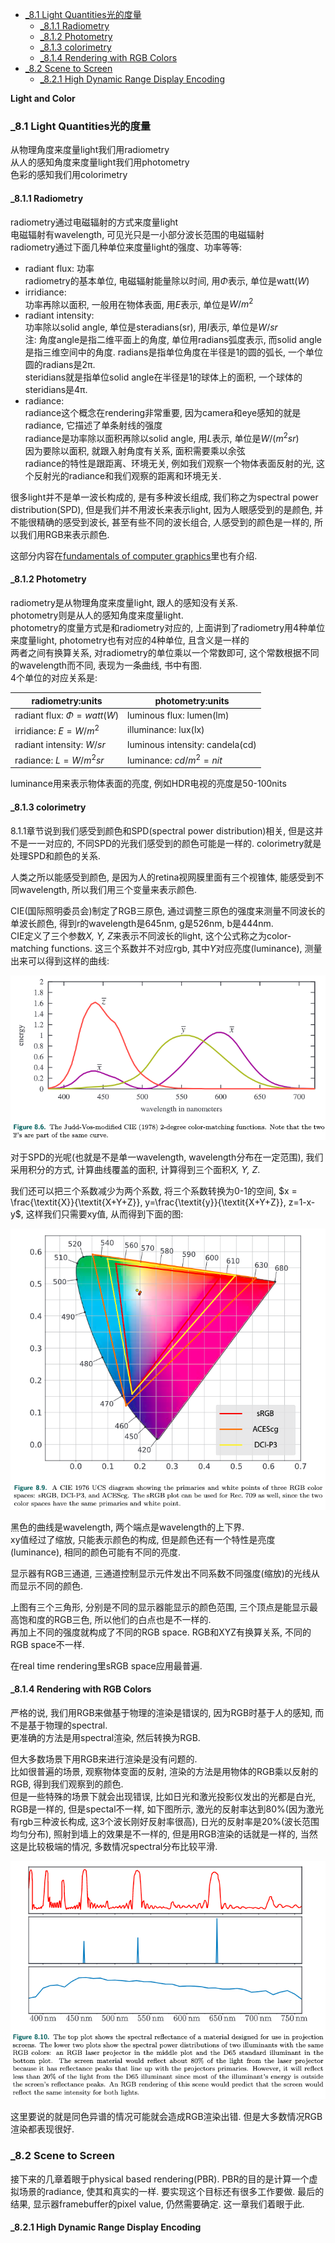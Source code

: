 <!-- TOC -->

- [_8.1 Light Quantities光的度量](#_81-light-quantities光的度量)
  - [_8.1.1 Radiometry](#_811-radiometry)
  - [_8.1.2 Photometry](#_812-photometry)
  - [_8.1.3 colorimetry](#_813-colorimetry)
  - [_8.1.4 Rendering with RGB Colors](#_814-rendering-with-rgb-colors)
- [_8.2 Scene to Screen](#_82-scene-to-screen)
  - [_8.2.1 High Dynamic Range Display Encoding](#_821-high-dynamic-range-display-encoding)

<!-- /TOC -->

**Light and Color**

<a id="markdown-_81-light-quantities光的度量" name="_81-light-quantities光的度量"></a>
### _8.1 Light Quantities光的度量

从物理角度来度量light我们用radiometry  
从人的感知角度来度量light我们用photometry  
色彩的感知我们用colorimetry

<a id="markdown-_811-radiometry" name="_811-radiometry"></a>
#### _8.1.1 Radiometry

radiometry通过电磁辐射的方式来度量light  
电磁辐射有wavelength, 可见光只是一小部分波长范围的电磁辐射  
radiometry通过下面几种单位来度量light的强度、功率等等:
- radiant flux: 功率  
  radiometry的基本单位, 电磁辐射能量除以时间, 用$\Phi$表示, 单位是watt($W$)
- irridiance:  
  功率再除以面积, 一般用在物体表面, 用$\textit{E}$表示, 单位是$W/m^2$
- radiant intensity:  
  功率除以solid angle, 单位是steradians(sr), 用$\textit{I}$表示, 单位是$W/sr$  
  注: 角度angle是指二维平面上的角度, 单位用radians弧度表示, 而solid angle是指三维空间中的角度. radians是指单位角度在半径是1的圆的弧长, 一个单位圆的radians是2π.  
  steridians就是指单位solid angle在半径是1的球体上的面积, 一个球体的steridians是4π.
- radiance:  
  radiance这个概念在rendering非常重要, 因为camera和eye感知的就是radiance, 它描述了单条射线的强度  
  radiance是功率除以面积再除以solid angle, 用$\textit{L}$表示, 单位是$W/(m^2sr)$  
  因为要除以面积, 就跟入射角度有关系, 面积需要乘以余弦  
  radiance的特性是跟距离、环境无关, 例如我们观察一个物体表面反射的光, 这个反射光的radiance和我们观察的距离和环境无关.  

很多light并不是单一波长构成的, 是有多种波长组成, 我们称之为spectral power distribution(SPD), 但是我们并不用波长来表示light, 因为人眼感受到的是颜色, 并不能很精确的感受到波长, 甚至有些不同的波长组合, 人感受到的颜色是一样的, 所以我们用RGB来表示颜色.

这部分内容在[fundamentals of computer graphics](docs/FundamentalsofComputerGraphics/18_light.md)里也有介绍.

#### _8.1.2 Photometry

radiometry是从物理角度来度量light, 跟人的感知没有关系.  
photometry则是从人的感知角度来度量light.  
photometry的度量方式是和radiometry对应的, 上面讲到了radiometry用4种单位来度量light, photometry也有对应的4种单位, 且含义是一样的  
两者之间有换算关系, 对radiometry的单位乘以一个常数即可, 这个常数根据不同的wavelength而不同, 表现为一条曲线, 书中有图.  
4个单位的对应关系是:

|radiometry:units|photometry:units|
|-|-|
|radiant flux: $\Phi=watt(W)$|luminous flux: lumen(lm)|
|irridiance: $\textit{E}=W/m^2$|illuminance: lux(lx)|
|radiant intensity: $W/sr$|luminous intensity: candela(cd)|
|radiance: $\textit{L}=W/m^2sr$|luminance: $cd/m^2=nit$|

luminance用来表示物体表面的亮度, 例如HDR电视的亮度是50-100nits

#### _8.1.3 colorimetry

8.1.1章节说到我们感受到颜色和SPD(spectral power distribution)相关, 但是这并不是一一对应的, 不同SPD的光我们感受到的颜色可能是一样的. colorimetry就是处理SPD和颜色的关系.

人类之所以能感受到颜色, 是因为人的retina视网膜里面有三个视锥体, 能感受到不同wavelength, 所以我们用三个变量来表示颜色.

CIE(国际照明委员会)制定了RGB三原色, 通过调整三原色的强度来测量不同波长的单波长颜色, 得到r的wavelength是645nm, g是526nm, b是444nm.  
CIE定义了三个参数$\textit{X, Y, Z}$来表示不同波长的light, 这个公式称之为color-matching functions. 这三个系数并不对应rgb, 其中$\textit{Y}$对应亮度(luminance), 测量出来可以得到这样的曲线:

<img src="_images/real_time_rendering/RGB.png">

对于SPD的光呢(也就是不是单一wavelength, wavelength分布在一定范围), 我们采用积分的方式, 计算曲线覆盖的面积, 计算得到三个面积$\textit{X, Y, Z}$.

我们还可以把三个系数减少为两个系数, 将三个系数转换为0-1的空间, $x = \frac{\textit{X}}{\textit{X+Y+Z}}, y=\frac{\textit{y}}{\textit{X+Y+Z}}, z=1-x-y$, 这样我们只需要xy值, 从而得到下面的图:

<img src="_images/real_time_rendering/RGBXY.png">

黑色的曲线是wavelength, 两个端点是wavelength的上下界.  
xy值经过了缩放, 只能表示颜色的构成, 但是颜色还有一个特性是亮度(luminance), 相同的颜色可能有不同的亮度.

显示器有RGB三通道, 三通道控制显示元件发出不同系数不同强度(缩放)的光线从而显示不同的颜色.  

上图有三个三角形, 分别是不同的显示器能显示的颜色范围, 三个顶点是能显示最高饱和度的RGB三色, 所以他们的白点也是不一样的.  
再加上不同的强度就构成了不同的RGB space. RGB和XYZ有换算关系, 不同的RGB space不一样.

在real time rendering里sRGB space应用最普遍.

#### _8.1.4 Rendering with RGB Colors

严格的说, 我们用RGB来做基于物理的渲染是错误的, 因为RGB时基于人的感知, 而不是基于物理的spectral.  
更准确的方法是用spectral渲染, 然后转换为RGB.  

但大多数场景下用RGB来进行渲染是没有问题的.  
比如很普遍的场景, 观察物体变面的反射, 渲染的方法是用物体的RGB乘以反射的RGB, 得到我们观察到的颜色.  
但是一些特殊的场景下就会出现错误, 比如日光和激光投影仪发出的光都是白光, RGB是一样的, 但是spectal不一样, 如下图所示, 激光的反射率达到80%(因为激光有rgb三种波长构成, 这3个波长刚好反射率很高), 日光的反射率是20%(波长范围均匀分布), 照射到墙上的效果是不一样的, 但是用RGB渲染的话就是一样的, 当然这是比较极端的情况, 多数情况spectral分布比较平滑.

![](wavelength_reflectance.png)

这里要说的就是同色异谱的情况可能就会造成RGB渲染出错. 但是大多数情况RGB渲染都表现很好.

### _8.2 Scene to Screen

接下来的几章着眼于physical based rendering(PBR). PBR的目的是计算一个虚拟场景的radiance, 使其和真实的一样. 要实现这个目标还有很多工作要做. 最后的结果, 显示器framebuffer的pixel value, 仍然需要确定. 这一章我们着眼于此.

#### _8.2.1 High Dynamic Range Display Encoding

